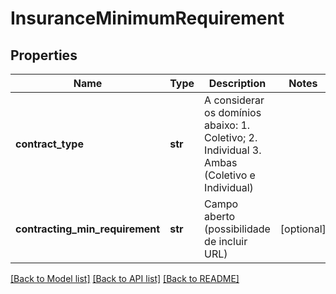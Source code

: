 # InsuranceMinimumRequirement

## Properties
Name | Type | Description | Notes
------------ | ------------- | ------------- | -------------
**contract_type** | **str** | A considerar os domínios abaixo:   1. Coletivo;   2. Individual   3. Ambas (Coletivo e Individual)  | 
**contracting_min_requirement** | **str** | Campo aberto (possibilidade de incluir URL) | [optional] 

[[Back to Model list]](../README.md#documentation-for-models) [[Back to API list]](../README.md#documentation-for-api-endpoints) [[Back to README]](../README.md)

